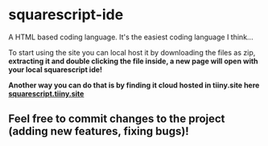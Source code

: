 # squarescript-ide
A HTML based coding language. It's the easiest coding language I think...


To start using the site you can local host it by downloading the files as zip, **extracting it and double clicking the file inside, a new page will open with your local squarescript ide!**

**Another way you can do that is by finding it cloud hosted in tiiny.site here [squarescript.tiiny.site ](https://squarescript.tiiny.site/)**


## Feel free to commit changes to the project (adding new features, fixing bugs)!

